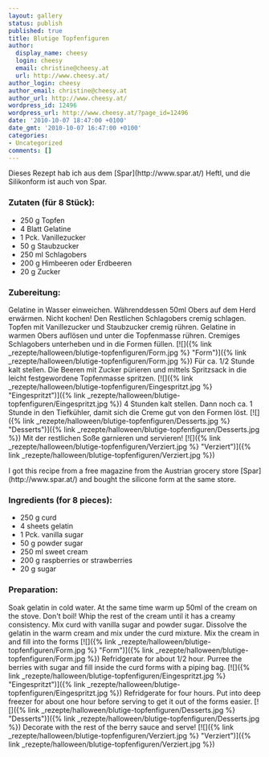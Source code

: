 ```yaml
---
layout: gallery
status: publish
published: true
title: Blutige Topfenfiguren
author:
  display_name: cheesy
  login: cheesy
  email: christine@cheesy.at
  url: http://www.cheesy.at/
author_login: cheesy
author_email: christine@cheesy.at
author_url: http://www.cheesy.at/
wordpress_id: 12496
wordpress_url: http://www.cheesy.at/?page_id=12496
date: '2010-10-07 18:47:00 +0100'
date_gmt: '2010-10-07 16:47:00 +0100'
categories:
- Uncategorized
comments: []
---
```

<!--:de-->Dieses Rezept hab ich aus dem [Spar](http://www.spar.at/) Heftl, und die Silikonform ist auch von Spar.
### Zutaten (für 8 Stück):
- 250 g Topfen
- 4 Blatt Gelatine
- 1 Pck. Vanillezucker
- 50 g Staubzucker
- 250 ml Schlagobers
- 200 g Himbeeren oder Erdbeeren
- 20 g Zucker
### Zubereitung:
Gelatine in Wasser einweichen. Währenddessen 50ml Obers auf dem Herd erwärmen. Nicht kochen! Den Restlichen Schlagobers cremig schlagen. Topfen mit Vanillezucker und Staubzucker cremig rühren. Gelatine in warmen Obers auflösen und unter die Topfenmasse rühren. Cremiges Schlagobers unterheben und in die Formen füllen.
[![]({% link _rezepte/halloween/blutige-topfenfiguren/Form.jpg %} "Form")]({% link _rezepte/halloween/blutige-topfenfiguren/Form.jpg %})
Für ca. 1/2 Stunde kalt stellen. Die Beeren mit Zucker pürieren und mittels Spritzsack in die leicht festgewordene Topfenmasse spritzen.
[![]({% link _rezepte/halloween/blutige-topfenfiguren/Eingespritzt.jpg %} "Eingespritzt")]({% link _rezepte/halloween/blutige-topfenfiguren/Eingespritzt.jpg %})
4 Stunden kalt stellen. Dann noch ca. 1 Stunde in den Tiefkühler, damit sich die Creme gut von den Formen löst.
[![]({% link _rezepte/halloween/blutige-topfenfiguren/Desserts.jpg %} "Desserts")]({% link _rezepte/halloween/blutige-topfenfiguren/Desserts.jpg %})
Mit der restlichen Soße garnieren und servieren!
[![]({% link _rezepte/halloween/blutige-topfenfiguren/Verziert.jpg %} "Verziert")]({% link _rezepte/halloween/blutige-topfenfiguren/Verziert.jpg %})
<!--:--><!--:en-->I got this recipe from a free magazine from the Austrian grocery store [Spar](http://www.spar.at/) and bought the silicone form at the same store.
### Ingredients (for 8 pieces):
- 250 g curd
- 4 sheets gelatin
- 1 Pck. vanilla sugar
- 50 g powder sugar
- 250 ml sweet cream
- 200 g raspberries or strawberries
- 20 g sugar
### Preparation:
Soak gelatin in cold water. At the same time warm up 50ml of the cream on the stove. Don't boil! Whip the rest of the cream until it has a creamy consistency. Mix curd with vanilla sugar and powder sugar. Dissolve the gelatin in the warm cream and mix under the curd mixture. Mix the cream in and fill into the forms
[![]({% link _rezepte/halloween/blutige-topfenfiguren/Form.jpg %} "Form")]({% link _rezepte/halloween/blutige-topfenfiguren/Form.jpg %})
Refridgerate for about 1/2 hour. Purree the berries with sugar and fill inside the curd forms with a piping bag.
[![]({% link _rezepte/halloween/blutige-topfenfiguren/Eingespritzt.jpg %} "Eingespritzt")]({% link _rezepte/halloween/blutige-topfenfiguren/Eingespritzt.jpg %})
Refridgerate for four hours. Put into deep freezer for about one hour before serving to get it out of the forms easier.
[![]({% link _rezepte/halloween/blutige-topfenfiguren/Desserts.jpg %} "Desserts")]({% link _rezepte/halloween/blutige-topfenfiguren/Desserts.jpg %})
Decorate with the rest of the berry sauce and serve!
[![]({% link _rezepte/halloween/blutige-topfenfiguren/Verziert.jpg %} "Verziert")]({% link _rezepte/halloween/blutige-topfenfiguren/Verziert.jpg %})
<!--:-->
